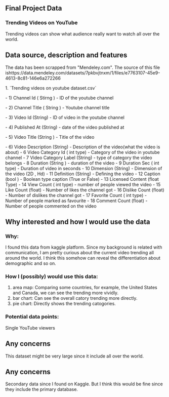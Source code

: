 ## Final Project Data 
### Trending Videos on YouTube
<P>Trending videos can show what audience really want to watch all over the world. </P>

## Data source, description and features
<P>The data has been scrapped from "Mendeley.com". The source of this file ishttps://data.mendeley.com/datasets/7pkbvjtnxm/1/files/e7763107-45e9-4613-8c81-146e6a272266 </P>
<P> 1. `Trending videos on youtube dataset.csv`</P>
    <P>- 1) Channel Id ( Stirng ) - ID of the youtube channel</P>
    <P>- 2) Channel Title ( String ) - Youtube channel title</P>
    <P>- 3) Video Id (String) - ID of video in the youtube channel</P>
    <P>- 4) Published At (String) - date of the video published at</P>
    <P>- 5) Video Title (String ) - Title of the video</P>
    - 6) Video Description (String) - Description of the video(what the video is about)
    - 6 Video Category Id ( int type) - Category of the video in youtube channel
    - 7 Video Category Label (String) - type of category the video belongs
    - 8 Duration (String ) - duration of the video
    - 9 Duration Sec ( int type) - Duration of video in seconds
    - 10 Dimension (String) - Dimension of the video (2D , Hd)
    - 11 Definition (String) - Defining the video
    - 12 Caption (bool ) - Boolean type caption (True or False)
    - 13 Licensed Content (float Type)
    - 14 View Count ( int type) - number of people viewed the video
    - 15 Like Count (float) - Number of likes the channel got
    - 16 Dislike Count (float) - Number of dislikes the channel got
    - 17 Favorite Count ( int type) - Number of people marked as favourite
    - 18 Comment Count (float) - Number of people commented on the video

## Why interested and how I would use the data 
### Why:  
I found this data from kaggle platform. Since my background is related with communication, I am pretty curious about the current video trending all around the world. I think this somehow can reveal the differentiation about demographic and so on.

### How I (possibly) would use this data: 

1. area map: Comparing some countries, for example, the United States and Canada, we can see the trending more vividly.
2. bar chart: Can see the overall catory trending more directly.
3. pie chart: Directly shows the trending catogories.

### Potential data points:
Single YouTube viewers

## Any concerns  
This dataset might be very large since it include all over the world.

## Any concerns  
Secondary data since I found on Kaggle. But I think this would be fine since they include the primary database.